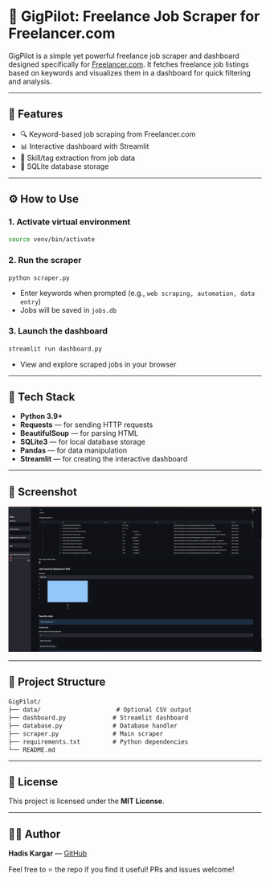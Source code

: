 # 🧠 GigPilot: Freelance Job Scraper for Freelancer.com

&#x20;&#x20;

GigPilot is a simple yet powerful freelance job scraper and dashboard designed specifically for [Freelancer.com](https://www.freelancer.com/). It fetches freelance job listings based on keywords and visualizes them in a dashboard for quick filtering and analysis.

---

## 🚀 Features

- 🔍 Keyword-based job scraping from Freelancer.com
- 📊 Interactive dashboard with Streamlit
- 🧠 Skill/tag extraction from job data
- 📁 SQLite database storage

---

## ⚙️ How to Use

### 1. Activate virtual environment

```bash
source venv/bin/activate
```

### 2. Run the scraper

```bash
python scraper.py
```

- Enter keywords when prompted (e.g., `web scraping, automation, data entry`)
- Jobs will be saved in `jobs.db`

### 3. Launch the dashboard

```bash
streamlit run dashboard.py
```

- View and explore scraped jobs in your browser

---

## 🧰 Tech Stack

- **Python 3.9+**
- **Requests** — for sending HTTP requests
- **BeautifulSoup** — for parsing HTML
- **SQLite3** — for local database storage
- **Pandas** — for data manipulation
- **Streamlit** — for creating the interactive dashboard

---

## 📸 Screenshot

![GigPilot Dashboard](gigpilot-dashboard-screenshot.png)


---

## 📂 Project Structure

```
GigPilot/
├── data/                     # Optional CSV output
├── dashboard.py             # Streamlit dashboard
├── database.py              # Database handler
├── scraper.py               # Main scraper
├── requirements.txt         # Python dependencies
└── README.md
```

---

## 📄 License

This project is licensed under the **MIT License**.

---

## 🤛‍♂️ Author

**Hadis Kargar** — [GitHub](https://github.com/hadiiskaargar)

Feel free to ⭐️ the repo if you find it useful! PRs and issues welcome!

